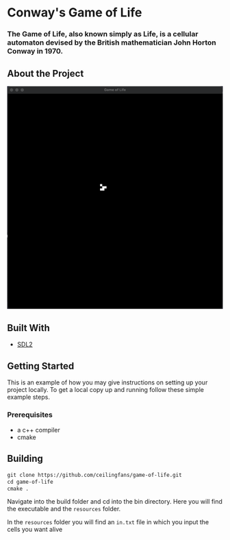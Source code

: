 # Conway's Game of Life
### The Game of Life, also known simply as Life, is a cellular automaton devised by the British mathematician John Horton Conway in 1970.

## About the Project
![Game](https://github.com/ceilingfans/game-of-life/blob/main/img/game.png?raw=true)

## Built With
* [SDL2](https://www.libsdl.org)

## Getting Started
This is an example of how you may give instructions on setting up your project locally.
To get a local copy up and running follow these simple example steps.

### Prerequisites
* a c++ compiler
* cmake

## Building
```shell
git clone https://github.com/ceilingfans/game-of-life.git
cd game-of-life
cmake .
```
Navigate into the build folder and cd into the bin directory.
Here you will find the executable and the `resources` folder.

In the `resources` folder you will find an `in.txt` file in which you input the cells you want alive
